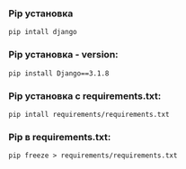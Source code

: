 ### Pip установка
`pip intall django`
    
### Pip установка - version:
`pip install Django==3.1.8`
    
### Pip установка с requirements.txt:
`pip intall requirements/requirements.txt`
    
### Pip в requirements.txt:
`pip freeze > requirements/requirements.txt`
